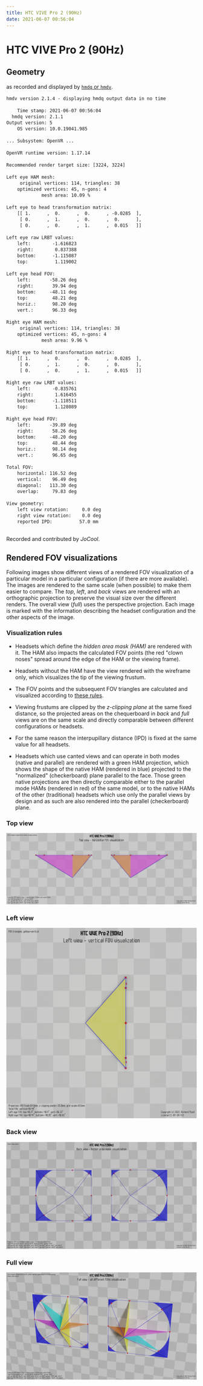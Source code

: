 ```yaml
---
title: HTC VIVE Pro 2 (90Hz)
date: 2021-06-07 00:56:04
---
```

# HTC VIVE Pro 2 (90Hz)

## Geometry

as recorded and displayed by [`hmdq` or `hmdv`](https://github.com/risa2000/hmdq).
```
hmdv version 2.1.4 - displaying hmdq output data in no time

    Time stamp: 2021-06-07 00:56:04
  hmdq version: 2.1.1
Output version: 5
    OS version: 10.0.19041.985

... Subsystem: OpenVR ...

OpenVR runtime version: 1.17.14

Recommended render target size: [3224, 3224]

Left eye HAM mesh:
     original vertices: 114, triangles: 38
    optimized vertices: 45, n-gons: 4
             mesh area: 10.09 %

Left eye to head transformation matrix:
    [[ 1.      ,  0.      ,  0.      , -0.0285  ],
     [ 0.      ,  1.      ,  0.      ,  0.      ],
     [ 0.      ,  0.      ,  1.      ,  0.015   ]]

Left eye raw LRBT values:
    left:        -1.616823
    right:        0.837388
    bottom:      -1.115087
    top:          1.119002

Left eye head FOV:
    left:       -58.26 deg
    right:       39.94 deg
    bottom:     -48.11 deg
    top:         48.21 deg
    horiz.:      98.20 deg
    vert.:       96.33 deg

Right eye HAM mesh:
     original vertices: 114, triangles: 38
    optimized vertices: 45, n-gons: 4
             mesh area: 9.96 %

Right eye to head transformation matrix:
    [[ 1.      ,  0.      ,  0.      ,  0.0285  ],
     [ 0.      ,  1.      ,  0.      ,  0.      ],
     [ 0.      ,  0.      ,  1.      ,  0.015   ]]

Right eye raw LRBT values:
    left:        -0.835761
    right:        1.616455
    bottom:      -1.118511
    top:          1.128089

Right eye head FOV:
    left:       -39.89 deg
    right:       58.26 deg
    bottom:     -48.20 deg
    top:         48.44 deg
    horiz.:      98.14 deg
    vert.:       96.65 deg

Total FOV:
    horizontal: 116.52 deg
    vertical:    96.49 deg
    diagonal:   113.30 deg
    overlap:     79.83 deg

View geometry:
    left view rotation:     0.0 deg
    right view rotation:    0.0 deg
    reported IPD:          57.0 mm


```
Recorded and contributed by _JoCool_.

## Rendered FOV visualizations

Following images show different views of a rendered FOV visualization of a
particular model in a particular configuration (if there are more available).
The images are rendered to the same scale (when possible) to make them easier
to compare. The _top_, _left_, and _back_ views are rendered with an
orthographic projection to preserve the visual size over the different renders.
The overall view (_full_) uses the perspective projection. Each image is marked
with the information describing the headset configuration and the other aspects
of the image.

### Visualization rules

* Headsets which define the _hidden area mask (HAM)_ are rendered with it. The
  HAM also impacts the calculated FOV points (the red "clown noses" spread
  around the edge of the HAM or the viewing frame).

* Headsets without the HAM have the view rendered with the wireframe only, which
  visualizes the tip of the viewing frustum.

* The FOV points and the subsequent FOV triangles are calculated and visualized
  according to [these
  rules](https://risa2000.github.io/vrdocs/docs/hmd_fov_calculation).

* Viewing frustums are clipped by the _z-clipping plane_ at the same fixed
  distance, so the projected areas on the chequerboard in _back_ and _full_
  views are on the same scale and directly comparable between different
  configurations or headsets.

* For the same reason the interpupillary distance (IPD) is fixed at the same
  value for all headsets.

* Headsets which use canted views and can operate in both modes (native and
  parallel) are rendered with a green HAM projection, which shows the shape of
  the native HAM (rendered in blue) projected to the "normalized"
  (checkerboard) plane parallel to the face. Those green native projections are
  then directly comparable either to the parallel mode HAMs (rendered in red)
  of the same model, or to the native HAMs of the other (traditional) headsets
  which use only the parallel views by design and as such are also rendered
  into the parallel (checkerboard) plane.

### Top view
[![HTC VIVE Pro 2 (90Hz) - top view](../images/VIVEPro2_Native_R90_top.dmx.png)](../images/VIVEPro2_Native_R90_top.dmx.png)

### Left view
[![HTC VIVE Pro 2 (90Hz) - left view](../images/VIVEPro2_Native_R90_left.dmx.png)](../images/VIVEPro2_Native_R90_left.dmx.png)

### Back view
[![HTC VIVE Pro 2 (90Hz) - back view](../images/VIVEPro2_Native_R90_back.dmx.png)](../images/VIVEPro2_Native_R90_back.dmx.png)

### Full view
[![HTC VIVE Pro 2 (90Hz) - full view](../images/VIVEPro2_Native_R90_over.dmx.png)](../images/VIVEPro2_Native_R90_over.dmx.png)

